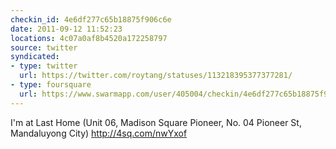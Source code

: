 ```yaml
---
checkin_id: 4e6df277c65b18875f906c6e
date: 2011-09-12 11:52:23
locations: 4c07a0af8b4520a172258797
source: twitter
syndicated:
- type: twitter
  url: https://twitter.com/roytang/statuses/113218395377377281/
- type: foursquare
  url: https://www.swarmapp.com/user/405004/checkin/4e6df277c65b18875f906c6e?s=5Rj5fKFWqhlE1etuPfy25Psy6Aw&ref=tw
---
```


I'm at Last Home (Unit 06, Madison Square Pioneer, No. 04 Pioneer St, Mandaluyong City) http://4sq.com/nwYxof